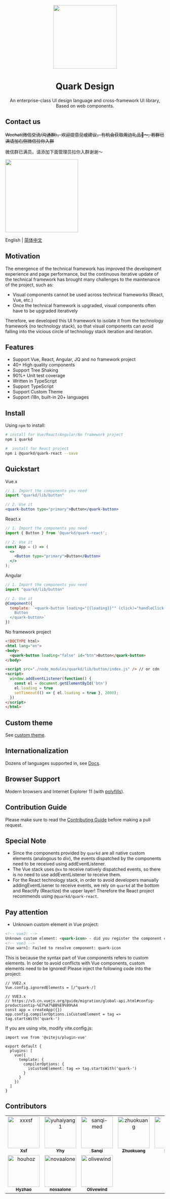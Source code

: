 <p align="center">
  <a href="https://quark-design.hellobike.com/">
    <img width="200" src="https://user-images.githubusercontent.com/14307551/197440754-08db4379-eb0f-4808-890d-690355e6e8d2.png">
  </a>
</p>


<h1 align="center">Quark Design</h1>

<div align="center">
  
  An enterprise-class UI design language and cross-framework UI library, Based on web components.
  
</div>

## Contact us

~~Wechat(微信交流/沟通群)，欢迎提意见或建议，有机会获取周边礼品🎁～, 若群已满请加右侧微信拉你入群~~

微信群已满员，请添加下面管理员拉你入群谢谢～

<div style="display:flex;">
  <img src="https://user-images.githubusercontent.com/14307551/198974064-8d02f3af-3cef-4f89-8744-bb860dd56121.png" width='230'/>
</div>

English | [简体中文](./README.zh-CN.md)

## Motivation
The emergence of the technical framework has improved the development experience and page performance, but the continuous iterative update of the technical framework has brought many challenges to the maintenance of the project, such as:

- Visual components cannot be used across technical frameworks (React, Vue, etc.)
- Once the technical framework is upgraded, visual components often have to be upgraded iteratively

Therefore, we developed this UI framework to isolate it from the technology framework (no technology stack), so that visual components can avoid falling into the vicious circle of technology stack iteration and iteration.
## Features

- Support Vue, React, Angular, JQ and no framework project
- 40+ High quality components
- Support Tree Shaking
- 90%+ Unit test coverage
- Written in TypeScript
- Support TypeScript
- Support Custom Theme
- Support i18n, built-in 20+ languages
  
## Install
Using `npm` to install:

```bash
# install for Vue/React/Angular/No framework project
npm i quarkd
```


```bash
#  install for React project
npm i @quarkd/quark-react --save
```

## Quickstart
Vue.x
```jsx
// 1. Import the components you need
import "quarkd/lib/button"

// 2. Use it
<quark-button type="primary">Button</quark-button>
```

React.x
```jsx
// 1. Import the components you need
import { Button } from '@quarkd/quark-react';

// 2. Use it
const App = () => (
  <>
    <Button type="primary">Button</Button>
  </>
);
```

Angular
```jsx
// 1. Import the components you need
import "quarkd/lib/button"

// 2. Use it
@Component({
  template: `<quark-button loading="{{loading}}"" (click)="handleClick()">
    Button
  </quark-button>`
})
```

No framework project
```html
<!DOCTYPE html>
<html lang="en">
<body>
  <quark-button loading="false" id="btn">Button</quark-button>
</body>

<script src="./node_modules/quarkd/lib/button/index.js" /> // or cdn
<script>
  window.addEventListener(function() {
    const el = document.getElementById('btn')
    el.loading = true
    setTimeout(() => { el.loading = true }, 2000);
  })
</script>
</html>
```

## Custom theme

See [custom theme](https://quark-design.hellobike.com/#/zh-CN/guide/theme).

## Internationalization

Dozens of languages supported in, see [Docs](https://quark-design.hellobike.com/#/en-US/guide/internationalization).

## Browser Support

Modern browsers and Internet Explorer 11 (with [polyfills](https://www.webcomponents.org/polyfills)).

## Contribution Guide

Please make sure to read the [Contributing Guide](https://github.com/hellof2e/quark-design/blob/main/CONTRIBUTING.md) before making a pull request. 

## Special Note

- Since the components provided by `quarkd` are all native custom elements (analogous to div), the events dispatched by the components need to be received using addEventListener.
- The Vue stack uses `@xx` to receive natively dispatched events, so there is no need to use addEventListener to receive them.
- For the React technology stack, in order to avoid developers manually addingEventLisener to receive events, we rely on `quarkd` at the bottom and Reactify (Reactize) the upper layer! Therefore the React project recommends using `@quarkd/quark-react`.


## Pay attention

- Unknown custom element in Vue project:

```html
<!-- vue2: -->
Unknown custom element: <quark-icon> - did you register the component correctly? For recursive components, make sure to provide the "name" option.
<!-- vue3 -->
[Vue warn]: Failed to resolve component: quark-icon 
```

This is because the syntax part of Vue components refers to custom elements. In order to avoid conflicts with Vue components, custom elements need to be ignored! Please inject the following code into the project:

```tsx
// VUE2.x
Vue.config.ignoredElements = [/^quark-/]

// VUE3.x
// https://v3.cn.vuejs.org/guide/migration/global-api.html#config-productiontip-%E7%A7%BB%E9%99%A4
const app = createApp({})
app.config.compilerOptions.isCustomElement = tag => tag.startsWith('quark-')
```

If you are using vite, modify vite.config.js:

```tsx
import vue from '@vitejs/plugin-vue'

export default {
  plugins: [
    vue({
      template: {
        compilerOptions: {
          isCustomElement: tag => tag.startsWith('quark-')
        }
      }
    })
  ]
}
```

## Contributors
<!-- readme: collaborators,contributors -start -->
<table>
<tr>
    <td align="center">
        <a href="https://github.com/xxxsf">
            <img src="https://avatars.githubusercontent.com/u/14307551?v=4" width="100;" alt="xxxsf"/>
            <br />
            <sub><b>Xsf</b></sub>
        </a>
    </td>
    <td align="center">
        <a href="https://github.com/yuhaiyang1">
            <img src="https://avatars.githubusercontent.com/u/23181320?v=4" width="100;" alt="yuhaiyang1"/>
            <br />
            <sub><b>Yhy</b></sub>
        </a>
    </td>
    <td align="center">
        <a href="https://github.com/sanqi-med">
            <img src="https://avatars.githubusercontent.com/u/18179784?v=4" width="100;" alt="sanqi-med"/>
            <br />
            <sub><b>Sanqi</b></sub>
        </a>
    </td>
    <td align="center">
        <a href="https://github.com/zhuokuang">
            <img src="https://avatars.githubusercontent.com/u/58252152?v=4" width="100;" alt="zhuokuang"/>
            <br />
            <sub><b>Zhuokuang</b></sub>
        </a>
    </td>
    <td align="center">
        <a href="https://github.com/Er1c0">
            <img src="https://avatars.githubusercontent.com/u/8493372?v=4" width="100;" alt="Er1c0"/>
            <br />
            <sub><b>Er1c0</b></sub>
        </a>
    </td>
    <td align="center">
        <a href="https://github.com/hbf2e">
            <img src="https://avatars.githubusercontent.com/u/114655901?v=4" width="100;" alt="hbf2e"/>
            <br />
            <sub><b>Hbf2e</b></sub>
        </a>
    </td></tr>
<tr>
    <td align="center">
        <a href="https://github.com/houhoz">
            <img src="https://avatars.githubusercontent.com/u/19684376?v=4" width="100;" alt="houhoz"/>
            <br />
            <sub><b>Hyzhao</b></sub>
        </a>
    </td>
    <td align="center">
        <a href="https://github.com/novaalone">
            <img src="https://avatars.githubusercontent.com/u/18064759?v=4" width="100;" alt="novaalone"/>
            <br />
            <sub><b>novaalone</b></sub>
        </a>
    </td>
    <td align="center">
        <a href="https://github.com/olivewind">
            <img src="https://avatars.githubusercontent.com/u/17901361?v=4" width="100;" alt="olivewind"/>
            <br />
            <sub><b>Olivewind</b></sub>
        </a>
    </td></tr>
</table>
<!-- readme: collaborators,contributors -end -->
